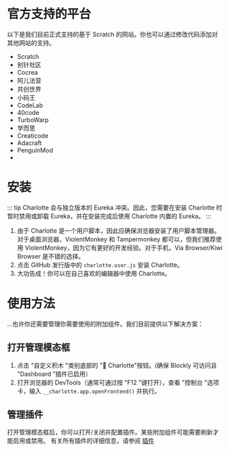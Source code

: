 # 官方支持的平台
以下是我们目前正式支持的基于 Scratch 的网站。你也可以通过修改代码添加对其他网站的支持。
- Scratch
- 别针社区
- Cocrea
- 阿儿法营
- 共创世界
- 小码王
- CodeLab
- 40code
- TurboWarp
- 学而思
- Creaticode
- Adacraft
- PenguinMod
- 
# 安装
::: tip
Charlotte 会与独立版本的 Eureka 冲突。因此，您需要在安装 Charlotte 时暂时禁用或卸载 Eureka，并在安装完成后使用 Charlotte 内置的 Eureka。
:::
1. 由于 Charlotte 是一个用户脚本，因此应确保浏览器安装了用户脚本管理器。对于桌面浏览器，ViolentMonkey 和 Tampermonkey 都可以，但我们推荐使用 ViolentMonkey，因为它有更好的开发经验。对于手机，Via Browser/Kiwi Browser 是不错的选择。
2. 点击 GitHub 发行版中的 `charlotte.user.js` 安装 Charlotte。
3. 大功告成！你可以在自己喜欢的编辑器中使用 Charlotte。

# 使用方法
...也许你还需要管理你需要使用的附加组件。我们目前提供以下解决方案：

## 打开管理模态框
1. 点击 "自定义积木 "类别底部的 "🌠 Charlotte"按钮。(确保 Blockly 可访问且 "Dashboard "插件已启用）
2. 打开浏览器的 DevTools（通常可通过按 "F12 "键打开），查看 "控制台 "选项卡，输入 `__charlotte.app.openFrontend()` 并执行。
## 管理插件
打开管理模态框后，你可以打开/关闭并配置插件。某些附加组件可能需要刷新才能启用或禁用。
有关所有插件的详细信息，请参阅 [插件](/addons/api)
